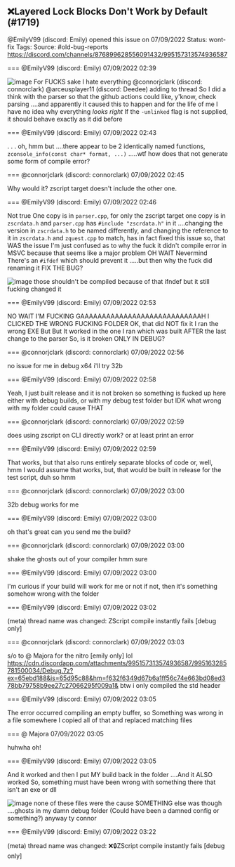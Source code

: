 ## ❌Layered Lock Blocks Don't Work by Default (#1719)
@EmilyV99 (discord: Emily) opened this issue on 07/09/2022
Status: wont-fix
Tags: 
Source: #old-bug-reports https://discord.com/channels/876899628556091432/995157313574936587


=== @EmilyV99 (discord: Emily) 07/09/2022 02:39


![image](https://cdn.discordapp.com/attachments/995157313574936587/995157315978276945/unknown.png?ex=65ebcbf9&is=65d956f9&hm=ec9c07238bc9681c293c07d758e2cb15b36e618cf12d4a7c6f04e48c10d472ab&)
For FUCKS sake I hate everything
@connorjclark (discord: connorclark) @arceusplayer11 (discord: Deedee) adding to thread
So I did a think with the parser so that the github actions could like, y'know, check parsing
....and apparently it caused this to happen
and for the life of me
I have no idea why
everything *looks right*
If the `-unlinked` flag is not supplied, it should behave exactly as it did before

=== @EmilyV99 (discord: Emily) 07/09/2022 02:43

. . . oh, hmm
but
....there appear to be 2 identically named functions, `zconsole_info(const char* format, ...)`
.....wtf
how does that not generate some form of compile error?

=== @connorjclark (discord: connorclark) 07/09/2022 02:45

Why would it? zscript  target doesn't include the other one.

=== @EmilyV99 (discord: Emily) 07/09/2022 02:46

Not true
One copy is in `parser.cpp`, for only the zscript target
one copy is in `zscrdata.h`
and `parser.cpp`
has `#include "zscrdata.h"` in it
....changing the version in `zscrdata.h` to be named differently, and changing the reference to it in `zscrdata.h` and `zquest.cpp` to match, has in fact fixed this issue
so, that WAS the issue
I'm just confused as to why the fuck it didn't compile error in MSVC
because that seems like a major problem
OH WAIT
Nevermind
There's an `#ifdef`
which should prevent it
.....but then why the fuck did renaming it FIX THE BUG?


![image](https://cdn.discordapp.com/attachments/995157313574936587/995159681557352529/unknown.png?ex=65ebce2d&is=65d9592d&hm=fef535e041b15ba7bad65f70195358c72143c07241c088d839e1d06f2b1916d6&)
those shouldn't be compiled because of that ifndef
but it still
fucking changed it

=== @EmilyV99 (discord: Emily) 07/09/2022 02:53

NO WAIT
I'M FUCKING
GAAAAAAAAAAAAAAAAAAAAAAAAAAAAH
I CLICKED THE WRONG FUCKING FOLDER
OK, that did NOT fix it
I ran the wrong EXE
But
But
It worked in the one I ran
which was built AFTER the last change to the parser
So, is it broken ONLY IN DEBUG?

=== @connorjclark (discord: connorclark) 07/09/2022 02:56

no issue for me in debug x64
i'll try 32b

=== @EmilyV99 (discord: Emily) 07/09/2022 02:58

Yeah, I just built release and it is not broken
so something is fucked up here
either with debug builds, or with my debug test folder
but IDK what wrong with my folder could cause THAT

=== @connorjclark (discord: connorclark) 07/09/2022 02:59

does using zscript on CLI directly work?
or at least print an error

=== @EmilyV99 (discord: Emily) 07/09/2022 02:59

That works, but that also runs entirely separate blocks of code
or, well, hmm
I would assume that works, but, that would be built in release for the test script, duh
so hmm

=== @connorjclark (discord: connorclark) 07/09/2022 03:00

32b debug works for me

=== @EmilyV99 (discord: Emily) 07/09/2022 03:00

oh that's great
can you send me the build?

=== @connorjclark (discord: connorclark) 07/09/2022 03:00

shake the ghosts out of your compiler
hmm sure

=== @EmilyV99 (discord: Emily) 07/09/2022 03:00

I'm curious if your build will work for me or not
if not, then it's something somehow wrong with the folder

=== @EmilyV99 (discord: Emily) 07/09/2022 03:02

(meta) thread name was changed: ZScript compile instantly fails [debug only]

=== @connorjclark (discord: connorclark) 07/09/2022 03:03

s/o to @ Majora for the nitro
[emily only] lol
https://cdn.discordapp.com/attachments/995157313574936587/995163285781500034/Debug.7z?ex=65ebd188&is=65d95c88&hm=f632f6349d67b6a1ff56c74e663bd08ed378bb79758b9ee27c27066295f009a1&
btw i only compiled the std header

=== @EmilyV99 (discord: Emily) 07/09/2022 03:05

The error occurred compiling an empty buffer, so
Something was wrong in a file somewhere
I copied all of that and replaced matching files

=== @ Majora 07/09/2022 03:05

huhwha
oh!

=== @EmilyV99 (discord: Emily) 07/09/2022 03:05

And it worked
and then
I put MY build back in the folder
....And it ALSO worked
So, something must have been wrong with something there that isn't an exe or dll

![image](https://cdn.discordapp.com/attachments/995157313574936587/995164103024857118/unknown.png?ex=65ebd24b&is=65d95d4b&hm=6d5f32620e46a2d1a25843666d358d07c40baabf24a7a2c2d4dc8d13bdf63f26&)
none of these files were the cause
SOMETHING else was though
....ghosts in my damn debug folder
(Could have been a damned config or something?)
anyway ty connor

=== @EmilyV99 (discord: Emily) 07/09/2022 03:22

(meta) thread name was changed: ❌🔒ZScript compile instantly fails [debug only]
